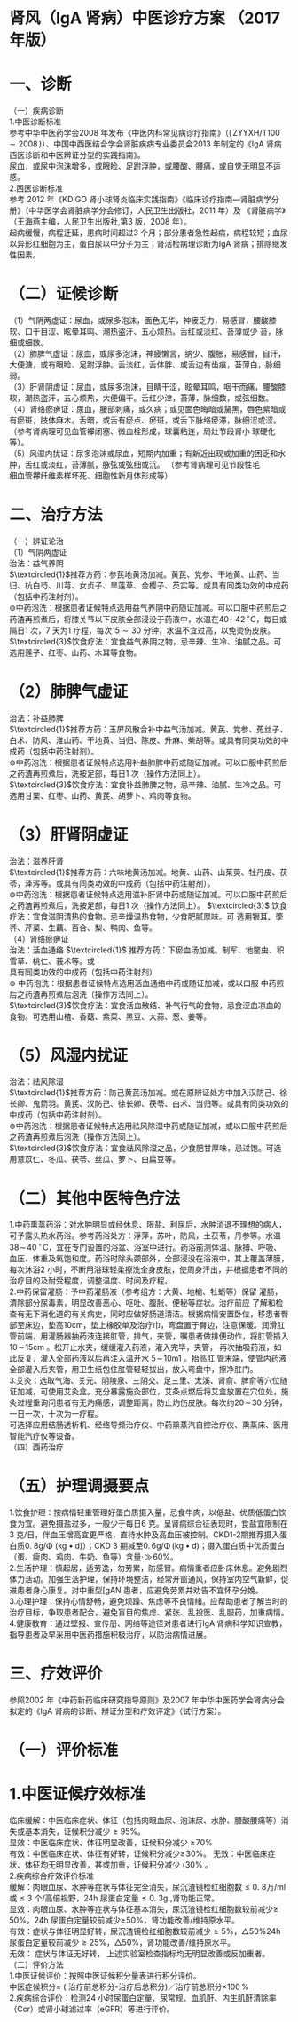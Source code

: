 # 肾风（IgA 肾病）中医诊疗方案 （2017 年版）  
# 一、诊断  
（一）疾病诊断  
1.中医诊断标准  
参考中华中医药学会2008 年发布《中医内科常见病诊疗指南》（$(\mathrm{\,ZYYXH/T100{\sim}2008}\,)$）、中国中西医结合学会肾脏疾病专业委员会2013 年制定的《IgA 肾病西医诊断和中医辨证分型的实践指南》。  
尿血，或尿中泡沫增多，或眼睑、足跗浮肿，或腰酸、腰痛，或自觉无明显不适感。  
2.西医诊断标准  
参考 2012 年《KDIGO 肾小球肾炎临床实践指南》《临床诊疗指南—肾脏病学分册》（中华医学会肾脏病学分会修订，人民卫生出版社，2011 年）及 《肾脏病学》（王海燕主编，人民卫生出版社,第3 版，2008 年）。  
起病缓慢，病程迁延，患病时间超过3 个月；部分患者急性起病，病程较短；血尿以异形红细胞为主，蛋白尿以中分子为主；肾活检病理诊断为IgA 肾病；排除继发性因素。  
# （二）证候诊断  
（1）气阴两虚证：尿血，或尿多泡沫，面色无华，神疲乏力，易感冒，腰酸膝软、口干目涩、眩晕耳鸣、潮热盗汗、五心烦热。舌红或淡红、苔薄或少 苔，脉细或细数。  
（2）肺脾气虚证：尿血，或尿多泡沫，神疲懒言，纳少、腹胀，易感冒，自汗，大便溏，或有眼睑、足跗浮肿。舌淡红，舌体胖、或舌边有齿痕，苔薄白，脉细弱。  
（3）肝肾阴虚证：尿血，或尿多泡沫，目睛干涩，眩晕耳鸣，咽干而痛，腰酸膝软，潮热盗汗，五心烦热，大便偏干。舌红少津，苔薄，脉细数，或弦细数。  
（4）肾络瘀痹证：尿血，腰部刺痛，或久病；或见面色晦暗或黧黑，唇色紫暗或有瘀斑，肢体麻木。舌暗，或舌有瘀点、瘀斑，或舌下脉络瘀滞，脉细涩或涩。 （参考肾病理可见血管襻闭塞、微血栓形成，球囊粘连，局灶节段肾小 球硬化等）。  
（5）风湿内扰证：尿多泡沫或尿血，短期内加重；有新近出现或加重的困乏和水肿，舌红或淡红，苔薄腻，脉弦或弦细或沉。 （参考肾病理可见节段性毛  
细血管襻纤维素样坏死、细胞性新月体形成等）  
# 二、治疗方法  
（一）辨证论治  
（1）气阴两虚证  
治法：益气养阴  
$\textcircled{1}$推荐方药：参芪地黄汤加减。黄芪、党参、干地黄、山药、当归、杭白芍、川芎、女贞子、旱莲草、金樱子、芡实等。或具有同类功效的中成药（包括中药注射剂）。  
$\circledcirc$中药泡洗：根据患者证候特点选用益气养阴中药随证加减。可以口服中药煎后之药渣再煎煮后，将膝关节以下皮肤全部浸没于药液中，水温在$40\sim$$42\,^{\circ}\mathrm{C}$，每日或隔日1 次，7 天为1 疗程，每次$15{\sim}30$ 分钟，水温不宜过高，以免烫伤皮肤。  
$\textcircled{3}$饮食疗法：宜食益气养阴之物，忌辛辣、生冷、油腻之品。可选用莲子、红枣、山药、木耳等食物。  
# （2）肺脾气虚证  
治法：补益肺脾  
$\textcircled{1}$推荐方药：玉屏风散合补中益气汤加减。黄芪、党参、菟丝子、白术、防风、淮山药、干地黄、当归、陈皮、升麻、柴胡等。或具有同类功效的中成药（包括中药注射剂）。  
$\circledcirc$中药泡洗：根据患者证候特点选用补益肺脾中药或随证加减。可以口服中药煎后之药渣再煎煮后，洗按足部，每日1 次（操作方法同上）。  
$\textcircled{3}$饮食疗法：宜食补益肺脾之物，忌辛辣、油腻、生冷之品。可选用甘栗、红枣、山药、黄芪、胡萝卜、鸡肉等食物。  
# （3）肝肾阴虚证  
治法：滋养肝肾  
$\textcircled{1}$推荐方药：六味地黄汤加减。地黄、山药、山茱萸、牡丹皮、茯苓，泽泻等。或具有同类功效的中成药（包括中药注射剂）。  
$\circledcirc$中药泡洗：根据患者证候特点选用滋补肝肾中药或随证加减。可以口服中药煎后之药渣再煎煮后，洗按足部，每日1 次（操作方法同上）。 $\textcircled{3}$ 饮食疗法：宜食滋阴清热的食物。忌辛燥温热食物，少食肥腻厚味。可 选用银耳、荸荠、芹菜、生藕、百合、梨、鸭肉、鱼等。  
（4）肾络瘀痹证  
治法：活血通络  $\textcircled{1}$ 推荐方药：下瘀血汤加减。制军、地鳖虫、积雪草、桃仁、莪术等。或  
具有同类功效的中成药（包括中药注射剂）  
$\circledcirc$ 中药泡洗：根据患者证候特点选用活血通络中药或随证加减，或以口服 中药煎后之药渣再煎煮后泡洗（操作方法同上）。  
$\textcircled{3}$饮食疗法：宜食活血散结、补气行气的食物，忌食涩血凉血的食物。可选用山楂、香菇、紫菜、黑豆、大蒜、葱、姜等。  
# （5）风湿内扰证  
治法：祛风除湿  
$\textcircled{1}$推荐方药：防己黄芪汤加减。或在原辨证处方中加入汉防己、徐长卿、鬼箭羽。黄芪、汉防己、徐长卿、茯苓、白术、当归等。或具有同类功效的中成药（包括中药注射剂）。  
$\circledcirc$中药泡洗：根据患者证候特点选用祛风除湿中药或随证加减，或以口服中药煎后之药渣再煎煮后泡洗（操作方法同上）。  
$\textcircled{3}$饮食疗法：宜食祛风除湿之品，少食肥甘厚味，忌过饱。可选用薏苡仁、冬瓜、茯苓、丝瓜、萝卜、白扁豆等。  
# （二）其他中医特色疗法  
1.中药熏蒸药浴：对水肿明显或经休息、限盐、利尿后，水肿消退不理想的病人，可予露头热水药浴。参考药浴处方：浮萍，苏叶，防风，土茯苓，丹参等。水温$38\!\sim\!40\,^{\circ}\!\mathrm{C}$，宜在专门设置的浴盆、浴室中进行。药浴前测体温、脉搏、呼吸、血压、体重及氧饱和度。药浴时除头颈部外，全部浸没在浴液中，其上覆盖薄膜，每次沐浴2 小时，不断用浴球轻柔擦洗全身皮肤，使周身汗出，并根据患者不同的治疗目的及耐受程度，调整温度、时间及疗程。  
2.中药保留灌肠：予中药灌肠液（参考组方：大黄、地榆、牡蛎等）保留 灌肠，清除部分尿毒素，明显改善恶心、呕吐、腹胀、便秘等症状。治疗前应 了解和检查有无下消化道的有关病史，同时应做好肠道清洁。根据病情安置卧位，移患者臀部至床边，垫高$10\mathrm{cm}$，垫上橡胶单及治疗巾，弯盘置于臀边，注意保暖。润滑肛管前端，用灌肠器抽药液连接肛管，排气，夹管，嘱患者做排便动作，将肛管插入 $10\!\sim\!15\mathrm{cm}$ 。松开止水夹，缓缓灌入药液，灌入完毕，夹管， 再次抽吸药液，如此反复，灌入全部药液以后再注入温开水 $5\!\sim\!10\mathrm{m}1$ 。抬高肛 管末端，使管内药液全部灌入后夹管，用卫生纸包住肛管轻轻拔出，放入弯盘中，擦净肛门。  
3.艾灸：选取气海、关元、阴陵泉、三阴交、足三里、太溪、肾俞、脾俞等穴位随证加减，可使用艾灸盒。充分暴露施灸部位，艾条点燃后将艾盒放置在穴位处，施灸过程重询问患者有无灼痛感，调整距离，防止灼伤皮肤。每次约$20\!\sim\!30$ 分钟，一日一次，十次为一疗程。  
可选择应用结肠透析机、经络导频治疗仪、中药熏蒸汽自控治疗仪、熏蒸床、医用智能汽疗仪等设备。  
（四）西药治疗  
# （五）护理调摄要点  
1.饮食护理：按病情轻重管理好蛋白质摄入量，忌食牛肉，以低盐、优质低蛋白饮食为宜。避免摄盐过多，一般少于每日6 克。呈肾病综合征表现时，食盐宜限制在3 克/日，伴血压增高宜更严格，直待水肿及高血压被控制。CKD1-2期推荐摄入蛋白质$0.\;8\mathrm{g/\Phi}\:(\mathrm{kg}\bullet\mathrm{d})$）；CKD 3 期减至$0.\,6\mathrm{g/\Phi}\,(\mathrm{kg}\bullet\mathrm{d})$；摄入蛋白质中优质蛋白（蛋、瘦肉、鸡肉、牛奶、鱼等）含量$\cdot\!\gg\!60\%$。  
2.生活护理：慎起居，适劳逸，勿劳累，防感冒。病情重者应卧床休息。避免剧烈体力活动。加强生活护理，保持环境整洁，经常开窗通风，保持室内空气新鲜，促进患者身心康复。对中重型$\mathrm{[gAN}$ 患者，应避免劳累并劝告不宜怀孕分娩。  
3.心理护理：保持心情舒畅，避免烦躁、焦虑等不良情绪。应帮助患者了解当时的治疗目标，争取患者配合，避免盲目的焦虑、紧张、乱投医、乱服药，加重病情。  
4.健康教育：通过壁报、宣传册、网络等途径对患者进行IgA 肾病科学知识宣教，指导患者及早采用中医药措施积极治疗，以防治病情进展。  
# 三、疗效评价  
参照2002 年《中药新药临床研究指导原则》及2007 年中华中医药学会肾病分会拟定的《IgA 肾病的诊断、辨证分型和疗效评定》（试行方案）。  
# （一）评价标准  
# 1.中医证候疗效标准  
临床缓解：中医临床症状、体征（包括肉眼血尿、泡沫尿、水肿、腰酸腰痛等）消失或基本消失，证候积分减少${\geqslant}95\%$。  
显效：中医临床症状、体征明显改善，证候积分减少 $\geqslant\!70\%$  
有效：中医临床症状、体征有好转，证候积分减少$\geqslant\!30\%$。 无效：中医临床症状、体征均无明显改善，甚或加重，证候积分减少 $\langle30\%$ 。  
2.疾病综合疗效评价标准  
缓解：肉眼血尿、水肿等症状与体征完全消失，尿沉渣镜检红细胞数${\leqslant}0.~8$万/ml 或${\leqslant}3$ 个/高倍视野，$24\mathrm{h}$ 尿蛋白定量${\leqslant}0.\ 3\mathrm{g}.$,肾功能正常。  
显效：肉眼血尿、水肿等症状与体征基本消失，尿沉渣镜检红细胞数较前减少$\geqslant\!50\%$，24h 尿蛋白定量较前减少$\geqslant\!50\%$，肾功能改善/维持原水平。  
有效：症状与体征明显好转，尿沉渣镜检红细胞数较前减少${\geqslant}5\%$，$\triangle50\%$24h 尿蛋白定量较前减少${\geqslant}25\%$，$\triangle50\%$，肾功能改善/维持原水平。  
无效： 症状与体征无好转， 上述实验室检查指标均无明显改善或反加重者。  
（二）评价方法  
1.中医证候评价：按照中医证候积分量表进行积分评价。  
中医症候积分$=$ ( 治疗前总积分-治疗后总积分)／治疗前总积分$\times100\,\%$  
2.疾病综合评价：检测24 小时尿蛋白定量、尿常规、血肌酐、内生肌酐清除率（Ccr）或肾小球滤过率（eGFR）等进行评价。  